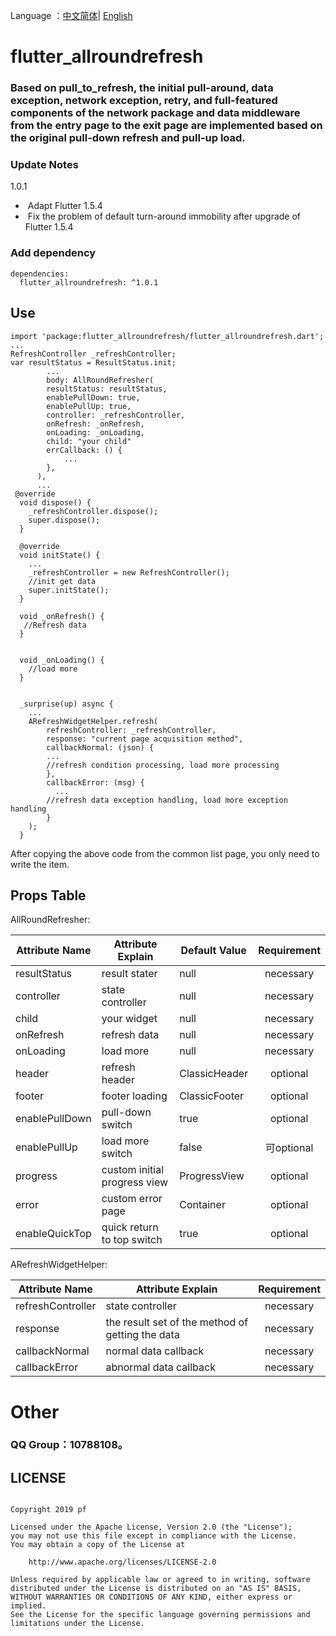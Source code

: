 Language ：[中文简体](<https://github.com/android-pf/flutter_allroundrefresh/blob/master/README.md> )| [English](<https://github.com/android-pf/flutter_allroundrefresh/blob/master/README_EN.md> )

# flutter_allroundrefresh

### Based on pull_to_refresh, the initial pull-around, data exception, network exception, retry, and full-featured components of the network package and data middleware from the entry page to the exit page are implemented based on the original pull-down refresh and pull-up load.

### Update Notes

1.0.1

- ​	Adapt Flutter 1.5.4
- ​	Fix the problem of default turn-around immobility after upgrade of Flutter 1.5.4

### Add dependency

```flutter
dependencies:
  flutter_allroundrefresh: ^1.0.1
```

## Use

```flutter
import 'package:flutter_allroundrefresh/flutter_allroundrefresh.dart';
...
RefreshController _refreshController;
var resultStatus = ResultStatus.init;
		...
	    body: AllRoundRefresher(
        resultStatus: resultStatus,
        enablePullDown: true,
        enablePullUp: true,
        controller: _refreshController,
        onRefresh: _onRefresh,
        onLoading: _onLoading,
        child: "your child"
        errCallback: () {
			...
        },
      ),
      ...
 @override
  void dispose() {
    _refreshController.dispose();
    super.dispose();
  }

  @override
  void initState() {
	...
    _refreshController = new RefreshController(); 
    //init get data
    super.initState();
  }

  void _onRefresh() {
   //Refresh data
  }


  void _onLoading() {
  	//load more
  }


  _surprise(up) async {
	...
    ARefreshWidgetHelper.refresh(
        refreshController: _refreshController,
        response: "current page acquisition method",
        callbackNormal: (json) {
       	...
       	//refresh condition processing, load more processing
        },
        callbackError: (msg) {
          ...
       	//refresh data exception handling, load more exception handling
        }
    );
  }
```

After copying the above code from the common list page, you only need to write the item.



## Props Table

AllRoundRefresher:

| Attribute Name | Attribute Explain            | Default Value | Requirement |
| -------------- | ---------------------------- | ------------- | :---------: |
| resultStatus   | result stater                | null          |  necessary  |
| controller     | state controller             | null          |  necessary  |
| child          | your widget                  | null          |  necessary  |
| onRefresh      | refresh data                 | null          |  necessary  |
| onLoading      | load more                    | null          |  necessary  |
| header         | refresh header               | ClassicHeader |  optional   |
| footer         | footer loading               | ClassicFooter |  optional   |
| enablePullDown | pull-down switch             | true          |  optional   |
| enablePullUp   | load more switch             | false         | 可optional  |
| progress       | custom initial progress view | ProgressView  |  optional   |
| error          | custom error page            | Container     |  optional   |
| enableQuickTop | quick return to top switch   | true          |  optional   |

ARefreshWidgetHelper:

| Attribute Name    | Attribute Explain                                | Requirement |
| ----------------- | ------------------------------------------------ | :---------: |
| refreshController | state controller                                 |  necessary  |
| response          | the result set of the method of getting the data |  necessary  |
| callbackNormal    | normal data callback                             |  necessary  |
| callbackError     | abnormal data callback                           |  necessary  |



# Other

### QQ Group：10788108。

## LICENSE

```
 
Copyright 2019 pf

Licensed under the Apache License, Version 2.0 (the "License");
you may not use this file except in compliance with the License.
You may obtain a copy of the License at

    http://www.apache.org/licenses/LICENSE-2.0

Unless required by applicable law or agreed to in writing, software
distributed under the License is distributed on an "AS IS" BASIS,
WITHOUT WARRANTIES OR CONDITIONS OF ANY KIND, either express or implied.
See the License for the specific language governing permissions and
limitations under the License.
 
```
